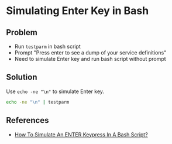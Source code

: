 # Simulating Enter Key in Bash

## Problem
* Run `testparm` in bash script
* Prompt "Press enter to see a dump of your service definitions"
* Need to simulate Enter key and run bash script without prompt

## Solution
Use `echo -ne "\n"` to simulate Enter key.

```bash
echo -ne "\n" | testparm
```

## References
* [How To Simulate An ENTER Keypress In A Bash Script?](https://www.uptimia.com/questions/how-to-simulate-an-enter-keypress-in-a-bash-script)
